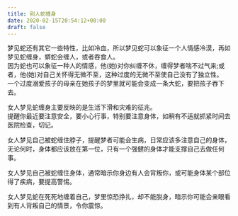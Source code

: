 ```yaml
---
title: 别人蛇缠身
date: 2020-02-15T20:54:12+08:00
draft: false
---
```


梦见蛇还有其它一些特性，比如冷血，所以梦见蛇可以象征一个人情感冷漠，再如梦见蛇缠身，蟒蛇会缠人，或者吞食人。<br>
因为蛇也可以象征一种人的情感，他(她)对你纠缠不休，缠得梦者喘不过气来;或者，他(她)对自己关怀得无微不至，这种过度的无微不至使自己没有了独立性。<br>
一个过度溺爱孩子的母亲在她孩子的梦里就可能会变成一条大蛇，要把孩子吞下去。<br>



女人梦见蛇缠身主要反映的是生活下滑和灾难的征兆。<br>
提醒你最近要注意安全，要小心行事，特别要注意身体，如稍有不适就抓紧时间去医院检查，切记。<br>



女人梦见自己被蛇缠住脖子，提醒梦者可能会生病，日常应该多注意自己的身体，无论何时，身体都应该放在第一位，只有一个强健的身体才能支撑自己去做任何事。<br>



女人梦见自己被蛇缠住身体，通常暗示你身边有人会背叛你，或可能身体某个部位得了疾病，要提高警惕。<br>



女人梦见蛇在死死地缠着自己，梦里惊恐挣扎，却不能脱身，暗示你可能会亲眼看到有人背叛自己的情景，令你震惊。<br>
